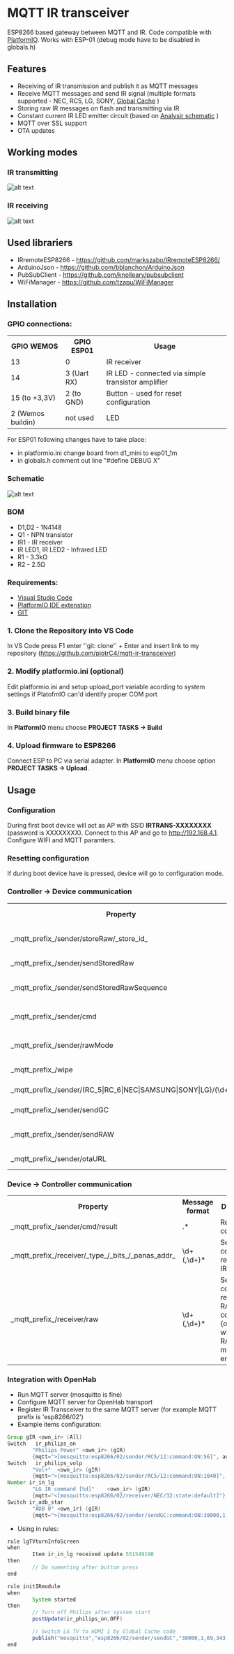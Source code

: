 # MQTT IR transceiver

ESP8266 based gateway between MQTT and IR. Code compatible with [PlatformIO](http://platformio.org/). Works with ESP-01 (debug mode have to be disabled in globals.h)

## Features

* Receiving of IR transmission and publish it as MQTT messages
* Receive MQTT messages and send IR signal (multiple formats supported - NEC, RC5, LG, SONY, [Global Cache](https://irdb.globalcache.com/Home/Database) )
* Storing raw IR messages on flash and transmitting via IR  
* Constant current IR LED emitter circuit (based on [Analysir schematic](https://www.analysir.com/blog/2013/11/22/constant-current-infrared-led-circuit/) )
* MQTT over SSL support
* OTA updates

## Working modes

### IR transmitting

![alt text](docs/ir-mode-sender.png "IR transmitting mode")

### IR receiving

![alt text](docs/ir-mode-receiver.png "IR receiving mode")

## Used librariers

* IRremoteESP8266 - https://github.com/markszabo/IRremoteESP8266/
* ArduinoJson - https://github.com/bblanchon/ArduinoJson
* PubSubClient - https://github.com/knolleary/pubsubclient
* WiFiManager - https://github.com/tzapu/WiFiManager

## Installation

### GPIO connections:
<table>
  <tr>
  <th>GPIO WEMOS</th>
  <th>GPIO ESP01</th>
  <th>Usage</th>
  </tr>
  <tr>
  <td>13</td>
  <td>0</td>
  <td>IR receiver</td>
  </tr>
  <tr>
  <td>14</td>
  <td>3 (Uart RX)</td>
  <td>IR LED - connected via simple transistor amplifier</td>
  </tr>
  <tr>
  <td>15 (to +3,3V)</td>
  <td>2 (to GND)</td>
  <td>Button - used for reset configuration</td>
  </tr>
  <tr>
  <td>2 (Wemos buildin)</td>
  <td>not used</td>
  <td>LED</td>
  </tr>
</table>

For ESP01 following changes have to take place:
* in platformio.ini change board from d1_mini to esp01_1m
* in globals.h comment out line "#define DEBUG X"

### Schematic
![alt text](docs/ir-transceiver_schematic.png "Basic schematic")

### BOM

* D1,D2 - 1N4148
* Q1 - NPN transistor
* IR1 - IR receiver
* IR LED1, IR LED2 - Infrared LED
* R1 - 3.3kΩ
* R2 - 2.5Ω

### Requirements:

* [Visual Studio Code](https://code.visualstudio.com/)
* [PlatformIO IDE extenstion](https://docs.platformio.org/en/latest/ide/vscode.html)
* [GIT](https://git-scm.com/downloads)

### 1. Clone the Repository into VS Code

In VS Code press F1 enter ''git: clone'' + Enter and insert link to my repository (https://github.com/piotrC4/mqtt-ir-transceiver)

### 2. Modify platformio.ini (optional)

Edit platformio.ini and setup upload_port variable acording to system settings if PlatofmIO can'd identify proper COM port

### 3. Build binary file

In **PlatformIO** menu choose **PROJECT TASKS -> Build**

### 4. Upload firmware to ESP8266

Connect ESP to PC via serial adapter. In **PlatformIO** menu choose option **PROJECT TASKS -> Upload**. 

## Usage

### Configuration

During first boot device will act as AP with SSID **IRTRANS-XXXXXXXX** (password is XXXXXXXX). Connect to this AP and go to http://192.168.4.1. Configure WIFI and MQTT paramters.

### Resetting configuration

If during boot device have is pressed, device will go to configuration mode.

### Controller → Device communication
<table>
  <tr>
    <th>Property</th>
    <th>Message format</th>
    <th>Description</th>
    <th>Example</th>
  </tr>
  <tr>
    <td>_mqtt_prefix_/sender/storeRaw/_store_id_</td>
    <td>\d+(,\d+)</td>
    <td>store raw codes sequence in slot no. _store_id_, last number is frequency in kHz</td>
    <td>Topic: "_mqtt_prefix_/sender/storeRaw/10" <br/> Message: "11,43,54,65,32" <br/> 32 - is frequency in kHz</td>
  </tr>
  <tr>
    <td>_mqtt_prefix_/sender/sendStoredRaw</td>
    <td>\d+</td>
    <td>Transmit via IR RAW code from provided slot</td>
    <td>Topic: "_mqtt_prefix_/sender/sendStoredRaw" <br/> Message: "1"</td>
  </tr>
  <tr>
    <td>_mqtt_prefix_/sender/sendStoredRawSequence</td>
    <td>\d+(,\d+)*</td>
    <td>Transmit via IR sequence of RAW codes from provided slots</td>
    <td>Topic: "_mqtt_prefix_/sender/sendStoredRawSequence" <br/> Message: "1,2,3"</td>
  </tr>
  <tr>
    <td>_mqtt_prefix_/sender/cmd</td>
    <td>(ls|sysinfo)</td>
    <td>Execute on device command, replay in topic _mqtt_prefix_/sender/cmd/result</td>
    <td>Topic: "_mqtt_prefix_/sender/cmd"<br/> Message: "sysinfo"</td>
  </tr>
  <tr>
    <td>_mqtt_prefix_/sender/rawMode</td>
    <td>(1|ON|true|.*)</td>
    <td>Turn on/off reporting to controller received by device IR raw codes</td>
    <td>Topic: "_mqtt_prefix_/sender/rawMode"<br/>Message: "1"</td>
  </tr>
  <tr>
    <td>_mqtt_prefix_/wipe</td>
    <td>.*</td>
    <td>Wipe configuration for next boot</td>
    <td>Topic: "_mqtt_prefix_/wipe"<br/>Message: "1"</td>
  </tr>
  <tr>    
    <td>_mqtt_prefix_/sender/(RC_5|RC_6|NEC|SAMSUNG|SONY|LG)/(\d+)</td>
    <td>\d+</td>
    <td>Send IR signal based on type</td>
    <td>Topic: "esp8266/02sender/RC_5/12"<br/>Message: "3294"</td>
  </tr>
  <tr>  
    <td>_mqtt_prefix_/sender/sendGC</td>
    <td>\d+(,\d+)</td>
    <td>Send Global Cache code</td>
    <td>Topic: "_mqtt_prefix_/sender/sendGC" <br/> Message: "32000,43,54,65,32,...."</td>
  </tr>
  <tr>  
    <td>_mqtt_prefix_/sender/sendRAW</td>
    <td>\d+(,\d+)</td>
    <td>Send RAW code with given frequency</td>
    <td>Topic: "_mqtt_prefix_/sender/sendRAW" <br/> Message: "9000,4550,550,600,600,600,...,32" <br/>32 is frequency in kHz</td>
  </tr>
  <tr>
    <td>_mqtt_prefix_/sender/otaURL</td>
    <td>.*</td>
    <td>Update via HTTP from URL</td>
    <td>Topic: "_mqtt_prefix_/sender/otaURL"<br/>Message: "http://ota.server/firmware.bin"</td>
  </tr>
</table>

### Device → Controller communication

<table>
  <tr>
    <th>Property</th>
    <th>Message format</th>
    <th>Direction</th>
    <th>Example</th>
  </tr>
    <tr>
    <td>_mqtt_prefix_/sender/cmd/result</td>
    <td>.*</td>
    <td>Result of command</td>
    <td></td>
  </tr>
  <tr>
    <td>_mqtt_prefix_/receiver/_type_/_bits_/_panas_addr_</td>
    <td>\d+(,\d+)*</td>
    <td>Send to controller received IR code</td>
    <td>Topic: "_mqtt_prefix_/receiver/RC_5/12"<br/>Message: "3294"</td>
  </tr>
  <tr>
    <td>_mqtt_prefix_/receiver/raw</td>
    <td>\d+(,\d+)*</td>
    <td>Send to controller received RAW IR code (only when RAW mode is enabled)</td>
    <td>Topic: "_mqtt_prefix_/receiver/raw"<br/>Message: "9000,4550,550,600,600,600,..."</td>
  </tr>
</table>

### Integration with OpenHab

* Run MQTT server (mosquitto is fine)
* Configure MQTT server for OpenHab transport
* Register IR Transceiver to the same MQTT server (for example MQTT prefix is 'esp8266/02')
* Example items configuration:
```java
Group gIR <own_ir> (All)
Switch   ir_philips_on
        "Philips Power" <own_ir> (gIR)
        {mqtt=">[mosquitto:esp8266/02/sender/RC5/12:command:ON:56]", autoupdate="false"}
Switch   ir_philips_volp
        "Vol+"  <own_ir> (gIR)
        {mqtt=">[mosquitto:esp8266/02/sender/RC5/12:command:ON:1040]", autoupdate="false"}
Number ir_in_lg
        "LG IR command [%d]"    <own_ir> (gIR)
        {mqtt="<[mosquitto:esp8266/02/receiver/NEC/32:state:default]"}
Switch ir_adb_star
        "ADB 0" <own_ir) (gIR)
        {mqtt=">[mosquitto:esp8266/02/sender/sendGC:command:ON:38000,1,37,8,34,8,75,8,44,8,106,8,50,8,50,8,39,8,81,8,525,8,34,8,60,8,29,8,44,8,44,8,44,8,29,8,29,8,3058,8,34,8,75,8,44,8,106,8,50,8,50,8,39,8,81,8,525,8,34,8,101,8,70,8,44,8,44,8,44,8,29,8,29,8,3058]", autoupdate="false"}
```
* Using in rules:
```java
rule lgTVturnInfoScreen
when
        Item ir_in_lg received update 551549190
then
        // Do somenting after button press
end

rule initIRmodule
when
        System started
then
        // Turn off Philips after system start
        postUpdate(ir_philips_on,OFF)

        // Switch LG TV to HDMI 1 by Global Cache code
        publish("mosquitto","esp8266/02/sender/sendGC","38000,1,69,343,172,21,22,21,22,21,65,21,22,21,22,21,22,21,22,21,22,21,65,21,65,21,22,21,65,21,65,21,65,21,65,21,65,21,22,21,65,21,65,21,65,21,22,21,22,21,65,21,65,21,65,21,22,21,22,21,22,21,65,21,65,21,22,21,22,21,1673,343,86,21,3732")
end
```
